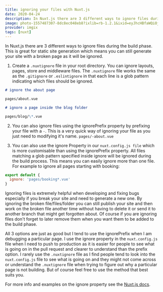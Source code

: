 ```yaml
---
title: ignoring your files with Nuxt.js
date: 2020-04-24
description: In Nuxt.js there are 3 different ways to ignore files during the build phase. This is great for static site generation which means you can still generate your site with a broken page as it will be ignored.
image: photo-1557487307-8dc8ec048eb8?ixlib=rb-1.2.1&ixid=eyJhcHBfaWQiOjEyMDd9&auto=format&fit=crop
provider: imgix
tags: [nuxt]
---
```


In Nuxt.js there are 3 different ways to ignore files during the build phase. This is great for static site generation which means you can still generate your site with a broken page as it will be ignored.

1. Create a `.nuxtignore` file in your root directory. You can ignore layouts, pages, store and middleware files. The `.nuxtignore` file works the same as the `.gitignore` or `.eslintignore` in that each line is a glob pattern indicating which files should be ignored.

```md
# ignore the about page

pages/about.vue

# ignore a page inside the blog folder

pages/blog/\*.vue
```

2. You can also ignore files using the ignorePrefix property by prefixing your file with a `-`. This is a very quick way of ignoring your file as you just need to modifying it's name. `pages/-about.vue`

3) You can also use the ignore Property in our `nuxt.config.js file` which is more customisable than using the ignorePrefix property. All files matching a glob pattern specified inside ignore will be ignored during the build process. This means you can easily ignore more than one file. For example to ignore all pages starting with booking:

```javascript
export default {
  ignore: 'pages/booking*.vue'
}
```

Ignoring files is extremely helpful when developing and fixing bugs especially if you break your site and need to generate a new one. By ignoring the broken file/files/folder you can still publish your site and then work on the broken file another time without having to delete it or send it to another branch that might get forgotten about. Of course if you are ignoring files don't forget to later remove them when you want them to be added to the build phase.

All 3 options are just as good but I tend to use the ignorePrefix when I am debugging a particular page. I use the ignore property in the `nuxt.config.js` file when I need to push to production as it is easier for people to see what is going on in the pull request and clearer to understand than the prefix option. I rarely use the `.nuxtignore` file as I find people tend to look into the `nuxt.config.js` file to see what is going on and they might not come across or understand the `.nuxtignore` file when trying to figure out why a particular page is not building. But of course feel free to use the method that best suits you.

For more info and examples on the ignore property see the [Nuxt.js docs](https://nuxtjs.org/api/configuration-ignore).
